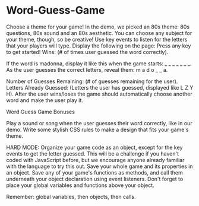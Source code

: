 # Word-Guess-Game       

Choose a theme for your game! In the demo, we picked an 80s theme: 80s questions, 80s sound and an 80s aesthetic. You can choose any subject for your theme, though, so be creative!
Use key events to listen for the letters that your players will type.
Display the following on the page:
Press any key to get started!
Wins: (# of times user guessed the word correctly).




If the word is madonna, display it like this when the game starts: _ _ _ _ _ _ _.
As the user guesses the correct letters, reveal them: m a d o _  _ a.



Number of Guesses Remaining: (# of guesses remaining for the user).
Letters Already Guessed: (Letters the user has guessed, displayed like L Z Y H).
After the user wins/loses the game should automatically choose another word and make the user play it.



Word Guess Game Bonuses

Play a sound or song when the user guesses their word correctly, like in our demo.
Write some stylish CSS rules to make a design that fits your game's theme.

HARD MODE: Organize your game code as an object, except for the key events to get the letter guessed. This will be a challenge if you haven't coded with JavaScript before, but we encourage anyone already familiar with the language to try this out.
Save your whole game and its properties in an object.
Save any of your game's functions as methods, and call them underneath your object declaration using event listeners.
Don't forget to place your global variables and functions above your object.


Remember: global variables, then objects, then calls.
